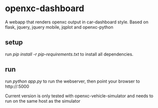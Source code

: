 # openxc-dashboard

A webapp that renders openxc output in car-dashboard style.
Based on flask, jquery, jquery mobile, jqplot and openxc-python

## setup

run *pip install -r pip-requirements.txt* to install all dependencies.

## run

run *python app.py* to run the webserver, then point your browser to http://<host>:5000

Current version is only tested with openxc-vehicle-simulator and needs to run on the same host as the simulator
